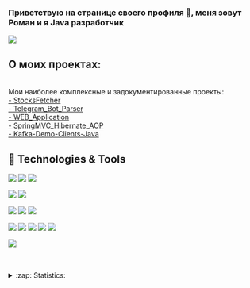 ### Приветствую на странице своего профиля 👋, меня зовут Роман и я Java разработчик

![](https://komarev.com/ghpvc/?username=firsovroman)

## О моих проектах:
<br />
Мои наиболее комплексные и задокументированные проекты:
  <br>
     <a href="https://github.com/firsovroman/StocksFetcher">- StocksFetcher</a>
  <br>
     <a href="https://github.com/firsovroman/TelegramBotParserPublic">- Telegram_Bot_Parser</a>
  <br>
  <a href="https://github.com/firsovroman/Web-Application">- WEB_Application</a>
  <br>
   <a href="https://github.com/firsovroman/SpringMVC_Hibernate_AOP">- SpringMVC_Hibernate_AOP</a>
  <br>
   <a href="https://github.com/firsovroman/Kafka-Demo-Clients-Java">- Kafka-Demo-Clients-Java</a>
   

<br />



## 🔧 Technologies & Tools
![](https://img.shields.io/badge/Code-Java-informational?style=flat&logo=java&logoColor=white&color=brown)
![](https://img.shields.io/badge/Code-Groovy-informational?style=flat&logo=groovy&logoColor=white&color=brown)
![](https://img.shields.io/badge/Code-Kotlin-informational?style=flat&logo=groovy&logoColor=white&color=brown)


![](https://img.shields.io/badge/FrameWork-Spring-informational?style=flat&logo=spring&logoColor=white&color=2bbc8a)
![](https://img.shields.io/badge/FrameWork-SpringBoot-informational?style=flat&logo=spring-boot&logoColor=white&color=2bbc8a)

![](https://img.shields.io/badge/DB-PostgreSQL-informational?style=flat&logo=postgresql&logoColor=white&color=blue)
![](https://img.shields.io/badge/DB-MySQL-informational?style=flat&logo=mysql&logoColor=white&color=blue)
![](https://img.shields.io/badge/DB-Mongo-informational?style=flat&logo=mongodb&logoColor=white&color=green)

![](https://img.shields.io/badge/Tools-Maven-informational?style=flat&logo=ApacheMaven&logoColor=white&color=blue)
![](https://img.shields.io/badge/Tools-Gradle-informational?style=flat&logo=Gradle&logoColor=white&color=2bbc8a)
![](https://img.shields.io/badge/Tools-Docker-informational?style=flat&logo=Docker&logoColor=white&color=blue)
![](https://img.shields.io/badge/Tools-Tomcat-informational?style=flat&logo=ApacheTomcat&logoColor=white&color=orange)
![](https://img.shields.io/badge/Tools-Hibernate_ORM-informational?style=flat&logo=hibernate&logoColor=white&color=orange)

![](https://img.shields.io/badge/Editor-IntelliJ_IDEA-informational?style=flat&logo=intellij-idea&logoColor=white&color=white)


<br />
<br />
 
 
<details>
  <summary>:zap: Statistics:</summary>
   <img align="left" alt="codeSTACKr's GitHub Stats" src="https://github-readme-stats-sigma-five.vercel.app/api/top-langs/?username=firsovroman&langs_count=8&layout=compact" />
    <br />
    <img align="left" alt="codeSTACKr's GitHub Stats" src="https://github-readme-stats-sigma-five.vercel.app/api?username=firsovroman&show_icons=true" />
</details>

